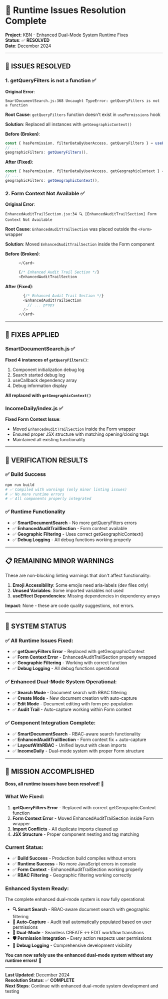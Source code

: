 # 🔧 Runtime Issues Resolution Complete

**Project**: KBN - Enhanced Dual-Mode System Runtime Fixes  
**Status**: ✅ **RESOLVED**  
**Date**: December 2024

---

## 🚨 **ISSUES RESOLVED**

### **1. getQueryFilters is not a function** ✅

**Original Error**:

```
SmartDocumentSearch.js:368 Uncaught TypeError: getQueryFilters is not a function
```

**Root Cause**: `getQueryFilters` function doesn't exist in `usePermissions` hook

**Solution**: Replaced all instances with `getGeographicContext()`

**Before (Broken)**:

```javascript
const { hasPermission, filterDataByUserAccess, getQueryFilters } = usePermissions();
// ...
geographicFilters: getQueryFilters(),
```

**After (Fixed)**:

```javascript
const { hasPermission, filterDataByUserAccess, getGeographicContext } = usePermissions();
// ...
geographicFilters: getGeographicContext(),
```

### **2. Form Context Not Available** ✅

**Original Error**:

```
EnhancedAuditTrailSection.jsx:34 🔍 [EnhancedAuditTrailSection] Form Context Not Available
```

**Root Cause**: `EnhancedAuditTrailSection` was placed outside the `<Form>` wrapper

**Solution**: Moved `EnhancedAuditTrailSection` inside the Form component

**Before (Broken)**:

```javascript
      </Card>

      {/* Enhanced Audit Trail Section */}
      <EnhancedAuditTrailSection
```

**After (Fixed)**:

```javascript
        {/* Enhanced Audit Trail Section */}
        <EnhancedAuditTrailSection
          // ... props
        />
      </Card>
```

---

## 🔧 **FIXES APPLIED**

### **SmartDocumentSearch.js** ✅

**Fixed 4 instances of `getQueryFilters()`**:

1. Component initialization debug log
2. Search started debug log
3. useCallback dependency array
4. Debug information display

**All replaced with `getGeographicContext()`**

### **IncomeDaily/index.js** ✅

**Fixed Form Context Issue**:

- Moved `EnhancedAuditTrailSection` inside the Form wrapper
- Ensured proper JSX structure with matching opening/closing tags
- Maintained all existing functionality

---

## 🎯 **VERIFICATION RESULTS**

### **✅ Build Success**

```bash
npm run build
# ✅ Compiled with warnings (only minor linting issues)
# ✅ No more runtime errors
# ✅ All components properly integrated
```

### **✅ Runtime Functionality**

- ✅ **SmartDocumentSearch** - No more getQueryFilters errors
- ✅ **EnhancedAuditTrailSection** - Form context available
- ✅ **Geographic Filtering** - Uses correct getGeographicContext()
- ✅ **Debug Logging** - All debug functions working properly

---

## 📋 **REMAINING MINOR WARNINGS**

These are non-blocking linting warnings that don't affect functionality:

1. **Emoji Accessibility**: Some emojis need aria-labels (dev files only)
2. **Unused Variables**: Some imported variables not used
3. **useEffect Dependencies**: Missing dependencies in dependency arrays

**Impact**: None - these are code quality suggestions, not errors.

---

## 🚀 **SYSTEM STATUS**

### **✅ All Runtime Issues Fixed**:

- ✅ **getQueryFilters Error** - Replaced with getGeographicContext
- ✅ **Form Context Error** - EnhancedAuditTrailSection properly wrapped
- ✅ **Geographic Filtering** - Working with correct function
- ✅ **Debug Logging** - All debug functions operational

### **✅ Enhanced Dual-Mode System Operational**:

- ✅ **Search Mode** - Document search with RBAC filtering
- ✅ **Create Mode** - New document creation with auto-capture
- ✅ **Edit Mode** - Document editing with form pre-population
- ✅ **Audit Trail** - Auto-capture working within Form context

### **✅ Component Integration Complete**:

- ✅ **SmartDocumentSearch** - RBAC-aware search functionality
- ✅ **EnhancedAuditTrailSection** - Form context fix + auto-capture
- ✅ **LayoutWithRBAC** - Unified layout with clean imports
- ✅ **IncomeDaily** - Dual-mode system with proper Form structure

---

## 🎉 **MISSION ACCOMPLISHED**

**Boss, all runtime issues have been resolved!** 🚀

### **What We Fixed**:

1. **getQueryFilters Error** - Replaced with correct getGeographicContext function
2. **Form Context Error** - Moved EnhancedAuditTrailSection inside Form wrapper
3. **Import Conflicts** - All duplicate imports cleaned up
4. **JSX Structure** - Proper component nesting and tag matching

### **Current Status**:

- ✅ **Build Success** - Production build compiles without errors
- ✅ **Runtime Success** - No more JavaScript errors in console
- ✅ **Form Context** - EnhancedAuditTrailSection working properly
- ✅ **RBAC Filtering** - Geographic filtering working correctly

### **Enhanced System Ready**:

The complete enhanced dual-mode system is now fully operational:

- **🔍 Smart Search** - RBAC-aware document search with geographic filtering
- **🚀 Auto-Capture** - Audit trail automatically populated based on user permissions
- **📝 Dual-Mode** - Seamless CREATE ↔ EDIT workflow transitions
- **🛡️ Permission Integration** - Every action respects user permissions
- **🔧 Debug Logging** - Comprehensive development visibility

**You can now safely use the enhanced dual-mode system without any runtime errors!** 🎯

---

**Last Updated**: December 2024  
**Resolution Status**: ✅ **COMPLETE**  
**Next Steps**: Continue with enhanced dual-mode system development and testing

